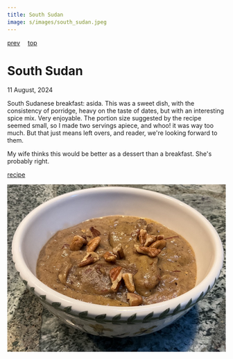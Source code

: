 ```yaml
---
title: South Sudan
image: s/images/south_sudan.jpeg
---
```

[prev](sudan.md)&emsp;
[top](../index.md)&emsp;
# South Sudan
11 August, 2024

South Sudanese breakfast: asida. This was a sweet dish, with the
consistency of porridge, heavy on the taste of dates, but with an
interesting spice mix. Very enjoyable.  The portion size suggested by
the recipe seemed small, so I made two servings apiece, and whoo! it
was way too much. But that just means left overs, and reader, we're
looking forward to them.

My wife thinks this would be better as a dessert than a
breakfast. She's probably right.

[recipe](https://ilovearabicfood.com/recipes/asida-with-dates-and-walnuts/)

![breakfast](images/south_sudan.jpeg)
